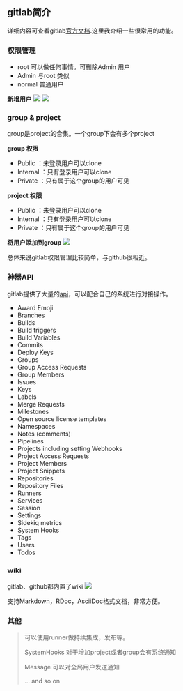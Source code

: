 ## gitlab简介

详细内容可查看gitlab[官方文档](https://doc.gitlab.cc/ce/).这里我介绍一些很常用的功能。

### 权限管理
- root 可以做任何事情。可删除Admin 用户
- Admin 与root 类似
- normal 普通用户

**新增用户**
![](https://cloud.githubusercontent.com/assets/3062921/18001935/d66f7534-6bb7-11e6-8f42-2979de244020.png)
![](https://cloud.githubusercontent.com/assets/3062921/18001937/d6ed8352-6bb7-11e6-8a44-47b190f598e0.png)
### group & project

group是project的合集。一个group下会有多个project

**group 权限**

*  Public ：未登录用户可以clone
*  Internal ：只有登录用户可以clone
*  Private ：只有属于这个group的用户可见

**project 权限**

*  Public ：未登录用户可以clone
*  Internal ：只有登录用户可以clone
*  Private ：只有属于这个group的用户可见

**将用户添加到group**
![](https://cloud.githubusercontent.com/assets/3062921/18001936/d6e5dca6-6bb7-11e6-96fa-8a0b1fc39597.png)

总体来说gitlab权限管理比较简单，与github很相近。

### 神器API
gitlab提供了大量的[api](https://doc.gitlab.cc/ce/api/README.html)，可以配合自己的系统进行对接操作。

* Award Emoji
* Branches
* Builds
* Build triggers
* Build Variables
* Commits
* Deploy Keys
* Groups
* Group Access Requests
* Group Members
* Issues
* Keys
* Labels
* Merge Requests
* Milestones
* Open source license templates
* Namespaces
* Notes (comments)
* Pipelines
* Projects including setting Webhooks
* Project Access Requests
* Project Members
* Project Snippets
* Repositories
* Repository Files
* Runners
* Services
* Session
* Settings
* Sidekiq metrics
* System Hooks
* Tags
* Users
* Todos

### wiki
gitlab、github都内置了wiki
![](https://cloud.githubusercontent.com/assets/3062921/18002109/9b168378-6bb8-11e6-866c-c1ee0dc28acb.png)

支持Markdown，RDoc，AsciiDoc格式文档，非常方便。

### 其他
> 可以使用runner做持续集成，发布等。 
> 
> SystemHooks 对于增加project或者group会有系统通知
> 
> Message 可以对全局用户发送通知
> 
> ... and so on



